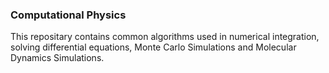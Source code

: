 ### Computational Physics
This repositary contains common algorithms used in numerical integration, solving differential equations, Monte Carlo Simulations and Molecular Dynamics Simulations.
